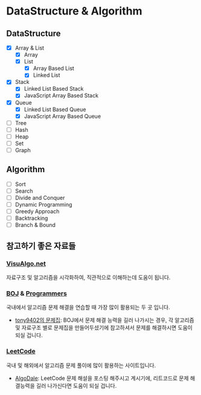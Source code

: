 # DataStructure & Algorithm

## DataStructure

- [X] Array & List
  - [X] Array
  - [X] List
    - [X] Array Based List
    - [X] Linked List
- [X] Stack
  - [X] Linked List Based Stack
  - [X] JavaScript Array Based Stack
- [X] Queue
  - [X] Linked List Based Queue
  - [X] JavaScript Array Based Queue
- [ ] Tree
- [ ] Hash
- [ ] Heap
- [ ] Set
- [ ] Graph

## Algorithm

- [ ] Sort
- [ ] Search
- [ ] Divide and Conquer
- [ ] Dynamic Programming
- [ ] Greedy Approach
- [ ] Backtracking
- [ ] Branch & Bound

## 참고하기 좋은 자료들

### [VisuAlgo.net](https://visualgo.net/en)

자료구조 및 알고리즘을 시각화하여, 직관적으로 이해하는데 도움이 됩니다.

### [BOJ](https://www.acmicpc.net/problemset) & [Programmers](https://school.programmers.co.kr/learn/challenges)

국내에서 알고리즘 문제 해결을 연습할 때 가장 많이 활용되는 두 곳 입니다.

- [tony9402의 문제집](https://github.com/tony9402/baekjoon): BOJ에서 문제 해결 능력을 길러 나가시는 경우, 각 알고리즘 및 자료구조 별로 문제집을 만들어두셨기에 참고하셔서 문제를 해결하시면 도움이 되실 겁니다.

### [LeetCode](https://leetcode.com/problemset/all/)

국내 및 해외에서 알고리즘 문제 풀이에 많이 활용하는 사이트입니다.

- [AlgoDale](https://www.algodale.com/): LeetCode 문제 해설을 포스팅 해주시고 계시기에, 리트코드로 문제 해결능력을 길러 나가신다면 도움이 되실 겁니다.
